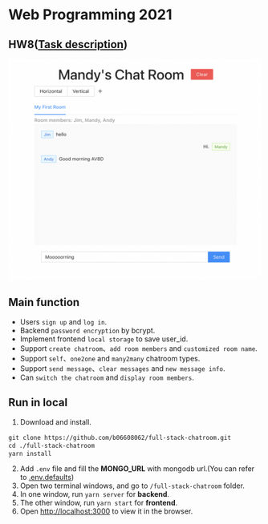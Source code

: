 # Web Programming 2021

## HW8([Task description](https://github.com/b06608062/full-stack-chatroom/blob/master/hw8.pdf))
![This is an image](https://github.com/b06608062/full-stack-chatroom/blob/master/demo_image/截圖%202022-03-25%20下午8.57.04.png)

## Main function
* Users  `sign up` and `log in`.
* Backend `password encryption` by bcrypt.
* Implement frontend `local storage` to save user_id.
* Support `create chatroom`、`add room members` and `customized room name`.
* Support `self`、`one2one` and `many2many` chatroom types.
* Support `send message`、`clear messages` and `new message info`.
* Can `switch the chatroom` and `display room members`.

## Run in local
1. Download and install.
```
git clone https://github.com/b06608062/full-stack-chatroom.git
cd ./full-stack-chatroom
yarn install
```
2. Add `.env` file and fill the **MONGO_URL** with mongodb url.(You can refer to [.env.defaults](https://github.com/b06608062/full-stack-chatroom/blob/master/backend/.env.defaults))
4. Open two terminal windows, and go to `/full-stack-chatroom` folder.
5. In one window, run `yarn server` for **backend**.
6. The other window, run `yarn start` for **frontend**.
7. Open [http://localhost:3000](http://localhost:3000) to view it in the browser.
